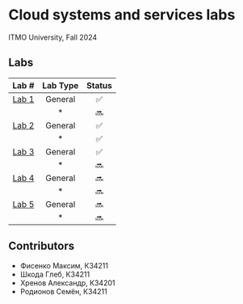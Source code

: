 # Cloud systems and services labs

ITMO University, Fall 2024

## Labs

|         **Lab #**        |  **Lab Type** |          **Status**          |
|:------------------------:|:-------------:|:----------------------------:|
|    [Lab 1](labs/lab-1)   |    General    |        :white_check_mark:    |
|                          |       *       |                   :soon:     |
|    [Lab 2](labs/lab-2)   |    General    |       :white_check_mark:     |
|                          |       *       |       :white_check_mark:     |
|    [Lab 3](labs/lab-3)   |    General    |      :white_check_mark:      |
|                          |       *       |                    :soon:    |
|    [Lab 4](labs/lab-4)   |    General    |                 :soon:       |
|                          |       *       |                  :soon:      |
|    [Lab 5](labs/lab-5)   |    General    |                 :soon:       |
|                          |       *       |                  :soon:      |

## Contributors
- Фисенко Максим, К34211
- Шкода Глеб, К34211
- Хренов Александр, К34201
- Родионов Семён, К34211
